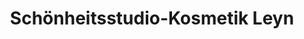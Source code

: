 ---
title: "Schönheitsstudio-Kosmetik Leyn"
url: /auerbach/schoenheitsstudio-kosmetik-leyn/
shop: Kosmetik
---
